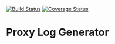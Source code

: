 [![Build Status](https://travis-ci.org/zezutom/proxy-log-generator.svg?branch=master)](https://travis-ci.org/zezutom/proxy-log-generator)
[![Coverage Status](https://coveralls.io/repos/github/zezutom/proxy-log-generator/badge.svg)](https://coveralls.io/github/zezutom/proxy-log-generator)
# Proxy Log Generator
